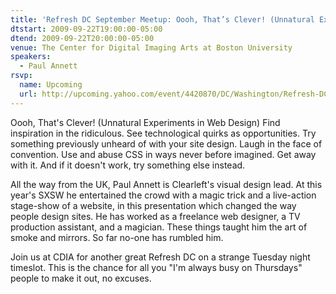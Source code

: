 ```yaml
---
title: 'Refresh DC September Meetup: Oooh, That’s Clever! (Unnatural Experiments in Web Design)'
dtstart: 2009-09-22T19:00:00-05:00
dtend: 2009-09-22T20:00:00-05:00
venue: The Center for Digital Imaging Arts at Boston University
speakers:
  - Paul Annett
rsvp:
  name: Upcoming
  url: http://upcoming.yahoo.com/event/4420870/DC/Washington/Refresh-DC-September-Meetup-Oooh-That39s-Clever-Unnatural-Experiments-in-Web-Design/The-Center-for-Digital-Imaging-Arts-at-Boston-University/
---
```


Oooh, That's Clever! (Unnatural Experiments in Web Design)
Find inspiration in the ridiculous. See technological quirks as opportunities. Try something previously unheard of with your site design. Laugh in the face of convention. Use and abuse CSS in ways never before imagined. Get away with it. And if it doesn't work, try something else instead.

All the way from the UK, Paul Annett is Clearleft's visual design lead. At this year's SXSW he entertained the crowd with a magic trick and a live-action stage-show of a website, in this presentation which changed the way people design sites. He has worked as a freelance web designer, a TV production assistant, and a magician. These things taught him the art of smoke and mirrors. So far no-one has rumbled him.

Join us at CDIA for another great Refresh DC on a strange Tuesday night timeslot. This is the chance for all you "I'm always busy on Thursdays" people to make it out, no excuses.